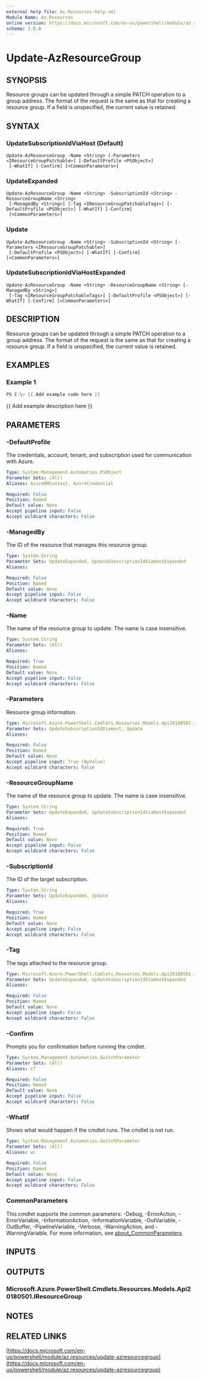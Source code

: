 ```yaml
---
external help file: Az.Resources-help.xml
Module Name: Az.Resources
online version: https://docs.microsoft.com/en-us/powershell/module/az.resources/update-azresourcegroup
schema: 2.0.0
---
```


# Update-AzResourceGroup

## SYNOPSIS
Resource groups can be updated through a simple PATCH operation to a group address.
The format of the request is the same as that for creating a resource group.
If a field is unspecified, the current value is retained.

## SYNTAX

### UpdateSubscriptionIdViaHost (Default)
```
Update-AzResourceGroup -Name <String> [-Parameters <IResourceGroupPatchable>] [-DefaultProfile <PSObject>]
 [-WhatIf] [-Confirm] [<CommonParameters>]
```

### UpdateExpanded
```
Update-AzResourceGroup -Name <String> -SubscriptionId <String> -ResourceGroupName <String>
 [-ManagedBy <String>] [-Tag <IResourceGroupPatchableTags>] [-DefaultProfile <PSObject>] [-WhatIf] [-Confirm]
 [<CommonParameters>]
```

### Update
```
Update-AzResourceGroup -Name <String> -SubscriptionId <String> [-Parameters <IResourceGroupPatchable>]
 [-DefaultProfile <PSObject>] [-WhatIf] [-Confirm] [<CommonParameters>]
```

### UpdateSubscriptionIdViaHostExpanded
```
Update-AzResourceGroup -Name <String> -ResourceGroupName <String> [-ManagedBy <String>]
 [-Tag <IResourceGroupPatchableTags>] [-DefaultProfile <PSObject>] [-WhatIf] [-Confirm] [<CommonParameters>]
```

## DESCRIPTION
Resource groups can be updated through a simple PATCH operation to a group address.
The format of the request is the same as that for creating a resource group.
If a field is unspecified, the current value is retained.

## EXAMPLES

### Example 1
```powershell
PS C:\> {{ Add example code here }}
```

{{ Add example description here }}

## PARAMETERS

### -DefaultProfile
The credentials, account, tenant, and subscription used for communication with Azure.

```yaml
Type: System.Management.Automation.PSObject
Parameter Sets: (All)
Aliases: AzureRMContext, AzureCredential

Required: False
Position: Named
Default value: None
Accept pipeline input: False
Accept wildcard characters: False
```

### -ManagedBy
The ID of the resource that manages this resource group.

```yaml
Type: System.String
Parameter Sets: UpdateExpanded, UpdateSubscriptionIdViaHostExpanded
Aliases:

Required: False
Position: Named
Default value: None
Accept pipeline input: False
Accept wildcard characters: False
```

### -Name
The name of the resource group to update.
The name is case insensitive.

```yaml
Type: System.String
Parameter Sets: (All)
Aliases:

Required: True
Position: Named
Default value: None
Accept pipeline input: False
Accept wildcard characters: False
```

### -Parameters
Resource group information.

```yaml
Type: Microsoft.Azure.PowerShell.Cmdlets.Resources.Models.Api20180501.IResourceGroupPatchable
Parameter Sets: UpdateSubscriptionIdViaHost, Update
Aliases:

Required: False
Position: Named
Default value: None
Accept pipeline input: True (ByValue)
Accept wildcard characters: False
```

### -ResourceGroupName
The name of the resource group to update.
The name is case insensitive.

```yaml
Type: System.String
Parameter Sets: UpdateExpanded, UpdateSubscriptionIdViaHostExpanded
Aliases:

Required: True
Position: Named
Default value: None
Accept pipeline input: False
Accept wildcard characters: False
```

### -SubscriptionId
The ID of the target subscription.

```yaml
Type: System.String
Parameter Sets: UpdateExpanded, Update
Aliases:

Required: True
Position: Named
Default value: None
Accept pipeline input: False
Accept wildcard characters: False
```

### -Tag
The tags attached to the resource group.

```yaml
Type: Microsoft.Azure.PowerShell.Cmdlets.Resources.Models.Api20180501.IResourceGroupPatchableTags
Parameter Sets: UpdateExpanded, UpdateSubscriptionIdViaHostExpanded
Aliases:

Required: False
Position: Named
Default value: None
Accept pipeline input: False
Accept wildcard characters: False
```

### -Confirm
Prompts you for confirmation before running the cmdlet.

```yaml
Type: System.Management.Automation.SwitchParameter
Parameter Sets: (All)
Aliases: cf

Required: False
Position: Named
Default value: None
Accept pipeline input: False
Accept wildcard characters: False
```

### -WhatIf
Shows what would happen if the cmdlet runs.
The cmdlet is not run.

```yaml
Type: System.Management.Automation.SwitchParameter
Parameter Sets: (All)
Aliases: wi

Required: False
Position: Named
Default value: None
Accept pipeline input: False
Accept wildcard characters: False
```

### CommonParameters
This cmdlet supports the common parameters: -Debug, -ErrorAction, -ErrorVariable, -InformationAction, -InformationVariable, -OutVariable, -OutBuffer, -PipelineVariable, -Verbose, -WarningAction, and -WarningVariable. For more information, see [about_CommonParameters](http://go.microsoft.com/fwlink/?LinkID=113216).

## INPUTS

## OUTPUTS

### Microsoft.Azure.PowerShell.Cmdlets.Resources.Models.Api20180501.IResourceGroup
## NOTES

## RELATED LINKS

[https://docs.microsoft.com/en-us/powershell/module/az.resources/update-azresourcegroup](https://docs.microsoft.com/en-us/powershell/module/az.resources/update-azresourcegroup)

